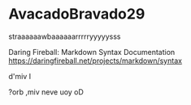 # AvacadoBravado29
straaaaaawbaaaaaarrrrryyyyysss

Daring Fireball: Markdown Syntax Documentation
https://daringfireball.net/projects/markdown/syntax

d'miv I

?orb ,miv neve uoy oD
